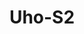 ---
title: "Uho-S2"
description: "2MP Indoor Pan & Tilt Wi-Fi Camera"
image: "/images/categories/products/accessories/BAT-LA5800/BAT-LA58002.png"
images:
  - url: "/images/categories/products/accessories/BAT-LA5800/BAT-LA58002.png"
    caption: "Front view"
features:
  - High quality image with 2MP, 1/3"CMOS sensor
  - 2MP (1920*1080)@25/20fps; 720P (1280*720) @25/20fps
  - Ultra 265, H.265, H.264
  - Built-in Mic & Speaker, support two-way audio, offer better interaction
  - IR night vision, up to 10m (33ft) IR distance
  - Support 256 G Micro SD card
  - Wi-Fi connection and easy installation
specifications:
  Sensor: 1/3", 2.0 megapixel, progressive scan, CMOS
  Minimum Illumination: Colour:- 0.02 lux (F2.0, AGC ON); 0 lux with IR on
  Day/Night: IR-cut filter with auto switch (ICR)
  Shutter: Auto/Manual, 1/4 ~ 1/100000s
  WDR: DWDR
  S/N: '>52dB'
  Lens Type: 4.0mm @F2.0
  Iris: Fixed
  Angle of View (H): 80.2°
  Angle of View (V): 42.9°
  Angle of View (O): 86.0°
  IR Range: Up to 10m (33ft)
  Wavelength: 850nm
  IR On/Off Control: Auto/Manual
  Video Compression: Ultra 265, H.265, H.264
  Main Stream: 2MP (1920*1080), Max 25fps; 720P (1280*720), Max 25fps;
  Sub Stream: 640*360,Max 25fps; 2CIF(704*288), Max 25fps; CIF(352*288), Max 25fps;
  Video Bit Rate: 128 Kbps~6144 Kbps
  ROI: Up to 8 areas
  Video Stream: Dual streams
  OSD: Up to 2 OSDs
  Privacy Mask: Up to 4 areas
  White Balance: Auto/Outdoor/Fine Tune/Sodium Lamp/Locked/Auto2
  Digital Noise Reduction: 2D/3D DNR
  Smart IR: Support
  Flip: Normal/Flip Vertical/Flip Horizontal/180°
  HLC: N/A
  BLC: N/A
  Defog: Digital Defog
  Basic Detection: Human body detection, Motion detection, Audio Detection
  Auto tracking: Support
  General Function: IP address filtering, Access policy, ARP protection, RTSP authentication, User authentication, HTTP authentication
  Audio Compression: G.711U,G.711A
  Audio Bitrate: 64 Kbps
  Two-way Audio: Support
  Suppression: Support
  Sampling Rate: 8 kHz
  Edge Storage: Micro SD, up to 256GB
  Network Storage: ANR
  Wi-Fi: 2.4G Wi-Fi (IEEE802.11b/g/n), built-in antenna
  Protocols: IPv4, TCP, UDP, DHCP, RTSP, DNS, DDNS, NTP, HTTP
  Compatible Integration: API
  Client: Uniarch Client, Uniarch APP
  Plug-in required live view: IE 10 and above, Chrome 45 and above, Firefox 52 and above, Edge 79 and above
  Plug-in free live view: Chrome 57.0 and above, Firefox 58.0 and above, Edge 16 and above
  Pan Range: 0° ~ 340°
  Pan Speed: 17°/s ~ 50°/s (Preset speed:- 50°/s)
  Tilt Range: -5° ~ 55°
  Tilt Speed: 17°/s ~ 50°/s (Preset speed:- 50°/s)
  Number of Presets: 20
  Home Position: Support
  Built-in Mic: Support
  Built-in Speaker: Support
  WIFI: Support
  Network: N/A
  EMC: CE EMC (EN 55032,EN 61000-3-3,EN IEC 61000-3-2,EN 55035)
  FCC: FCC 47 CFR part15 B
  RF: FCC ID (FCC CFR 47 part15 C)
  CE RED: EN 301 489-1, EN 301 489-17, EN 300 328, EN 62311
  Safety: CE LVD (EN 62368-1)
  Environment: CE-RoHS (2011/65/EU;(EU)2015/863); WEEE (2012/19/EU)
  Power: DC 5V/1.5A
  Micro USB interface: true
  Dimensions: Φ80 x 120mm (Ø3.1” x 4.8”)
  Weight: 0.18kg(0.40lb)
  Working Environment: -10℃~55℃(-14°F ~ 131°F)，Humidity:- ≤95% RH (non-condensing)
  Storage Environment: -10℃~55℃(-14°F ~ 131°F)，Humidity:- ≤95% RH (non-condensing)
  Surge Protection: N/A
  Reset Button: Support
  LED indicator: 1, red/blue
---